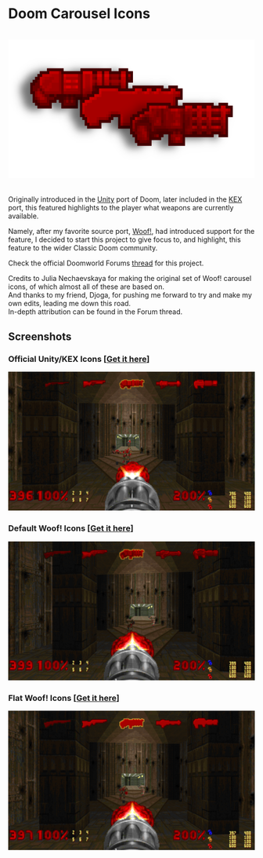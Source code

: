 # Doom Carousel Icons

<br>

<div align="center"> <img src="./logo.png"> </div>

<br>

Originally introduced in the [Unity](https://doomwiki.org/wiki/Doom_Classic_Unity_port) port of Doom, later included in the [KEX](https://doomwiki.org/wiki/Doom_%2B_Doom_II) port, this featured highlights to the player what weapons are currently available.

Namely, after my favorite source port, [Woof!](https://github.com/fabiangreffrath/woof), had introduced support for the feature, I decided to start this project to give focus to, and highlight, this feature to the wider Classic Doom community.

Check the official Doomworld Forums [thread](https://www.doomworld.com/vb/thread/150923) for this project.

Credits to Julia Nechaevskaya for making the original set of Woof! carousel icons, of which almost all of these are based on.  
And thanks to my friend, Djoga, for pushing me forward to try and make my own edits, leading me down this road.  
In-depth attribution can be found in the Forum thread.  

## Screenshots

### Official Unity/KEX Icons [[Get it here](./icons_official.wad)]
<div align="center">
<img src="./icons_official.png">
</div>

### Default Woof! Icons [[Get it here](./icons_woof_base.wad)]
<div align="center">
<img src="./icons_woof_base.png">
</div>

### Flat Woof! Icons [[Get it here](./icons_woof_flat.wad)]
<div align="center">
<img src="./icons_woof_flat.png">
</div>

